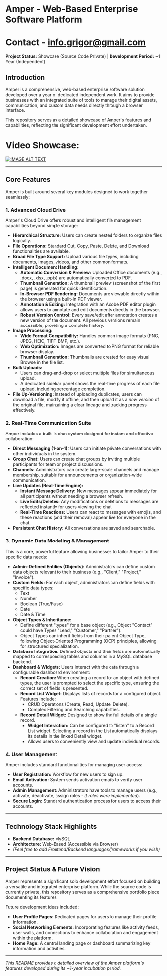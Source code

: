 # Amper - Web-Based Enterprise Software Platform
# Contact - info.grigor@gmail.com

**Project Status:** Showcase (Source Code Private) | **Development Period:** ~1 Year (Independent)

## Introduction

Amper is a comprehensive, web-based enterprise software solution developed over a year of dedicated independent work. It aims to provide businesses with an integrated suite of tools to manage their digital assets, communication, and custom data needs directly through a browser interface.

This repository serves as a detailed showcase of Amper's features and capabilities, reflecting the significant development effort undertaken.

# Video Showcase:
> 
[![IMAGE ALT TEXT](http://img.youtube.com/vi/qJ2LjMnXkBQ/0.jpg)](http://www.youtube.com/watch?v=qJ2LjMnXkBQ "Amper - Web-Based Enterprise Software Platform")

---

## Core Features

Amper is built around several key modules designed to work together seamlessly:

### 1. Advanced Cloud Drive

Amper's Cloud Drive offers robust and intelligent file management capabilities beyond simple storage:

* **Hierarchical Structure:** Users can create nested folders to organize files logically.
* **File Operations:** Standard Cut, Copy, Paste, Delete, and Download functionalities are available.
* **Broad File Type Support:** Upload various file types, including documents, images, videos, and other common formats.
* **Intelligent Document Handling:**
    * **Automatic Conversion & Preview:** Uploaded Office documents (e.g., .docx, .xlsx, .pptx) are automatically converted to PDF.
    * **Thumbnail Generation:** A thumbnail preview (screenshot of the first page) is generated for quick identification.
    * **In-Browser PDF Rendering:** Documents are viewable directly within the browser using a built-in PDF viewer.
    * **Annotation & Editing:** Integration with an Adobe PDF editor plugin allows users to annotate and edit documents directly in the browser.
    * **Robust Version Control:** Every save/edit after annotation creates a new version of the document. All previous versions remain accessible, providing a complete history.
* **Image Processing:**
    * **Wide Format Compatibility:** Handles common image formats (PNG, JPEG, HEIC, TIFF, BMP, etc.).
    * **Web Optimization:** Images are converted to PNG format for reliable browser display.
    * **Thumbnail Generation:** Thumbnails are created for easy visual Browse in the file list.
* **Bulk Uploads:**
    * Users can drag-and-drop or select multiple files for simultaneous upload.
    * A dedicated sidebar panel shows the real-time progress of each file upload, including percentage completion.
* **File Up-Versioning:** Instead of uploading duplicates, users can download a file, modify it offline, and then upload it as a *new version* of the original file, maintaining a clear lineage and tracking progress effectively.

### 2. Real-Time Communication Suite

Amper includes a built-in chat system designed for instant and effective collaboration:

* **Direct Messaging (1-on-1):** Users can initiate private conversations with other individuals in the system.
* **Group Chat:** Users can create chat groups by inviting multiple participants for team or project discussions.
* **Channels:** Administrators can create large-scale channels and manage membership, suitable for announcements or organization-wide communication.
* **Live Updates (Real-Time Engine):**
    * **Instant Message Delivery:** New messages appear immediately for all participants without needing a browser refresh.
    * **Live Edits/Deletes:** Any modifications or deletions to messages are reflected instantly for users viewing the chat.
    * **Real-Time Reactions:** Users can react to messages with emojis, and these reactions (and their removal) appear live for everyone in the chat.
* **Persistent Chat History:** All conversations are saved and searchable.

### 3. Dynamic Data Modeling & Management

This is a core, powerful feature allowing businesses to tailor Amper to their specific data needs:

* **Admin-Defined Entities (Objects):** Administrators can define custom data objects relevant to their business (e.g., "Client," "Project," "Invoice").
* **Custom Fields:** For each object, administrators can define fields with specific data types:
    * Text
    * Number
    * Boolean (True/False)
    * Date
    * Date & Time
* **Object Types & Inheritance:**
    * Define different "types" for a base object (e.g., Object "Contact" could have Types "Lead," "Customer," "Partner").
    * Object Types can inherit fields from their parent Object Type, following Object-Oriented Programming (OOP) principles, allowing for structured specialization.
* **Database Integration:** Defined objects and their fields are automatically mapped to corresponding tables and columns in a MySQL database backend.
* **Dashboard & Widgets:** Users interact with the data through a configurable dashboard environment:
    * **Record Creation:** When creating a record for an object with defined types, the user is prompted to select the specific type, ensuring the correct set of fields is presented.
    * **Record List Widget:** Displays lists of records for a configured object. Features include:
        * CRUD Operations (Create, Read, Update, Delete).
        * Complex Filtering and Searching capabilities.
    * **Record Detail Widget:** Designed to show the full details of a single record.
        * **Widget Interaction:** Can be configured to "listen" to a Record List widget. Selecting a record in the List automatically displays its details in the linked Detail widget.
        * Allows users to conveniently view and update individual records.

### 4. User Management

Amper includes standard functionalities for managing user access:

* **User Registration:** Workflow for new users to sign up.
* **Email Activation:** System sends activation emails to verify user accounts.
* **Admin Management:** Administrators have tools to manage users (e.g., activate, deactivate, assign roles - *if roles were implemented*).
* **Secure Login:** Standard authentication process for users to access their accounts.

---

## Technology Stack Highlights

* **Backend Database:** MySQL
* **Architecture:** Web-Based (Accessible via Browser)
* *(Feel free to add Frontend/Backend languages/frameworks if you wish)*

---

## Project Status & Future Vision

Amper represents a significant solo development effort focused on building a versatile and integrated enterprise platform. While the source code is currently private, this repository serves as a comprehensive portfolio piece documenting its features.

Future development ideas included:

* **User Profile Pages:** Dedicated pages for users to manage their profile information.
* **Social Networking Elements:** Incorporating features like activity feeds, user walls, and connections to enhance collaboration and engagement within the platform.
* **Home Page:** A central landing page or dashboard summarizing key information and activities.

---

*This README provides a detailed overview of the Amper platform's features developed during its ~1-year incubation period.*
